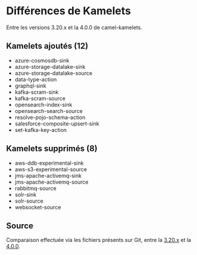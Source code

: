 # Différences de Kamelets

Entre les versions 3.20.x et la 4.0.0 de camel-kamelets.

## Kamelets ajoutés (12)

- azure-cosmosdb-sink
- azure-storage-datalake-sink
- azure-storage-datalake-source
- data-type-action
- graphql-sink
- kafka-scram-sink
- kafka-scram-source
- opensearch-index-sink
- opensearch-search-source
- resolve-pojo-schema-action
- salesforce-composite-upsert-sink
- set-kafka-key-action

## Kamelets supprimés (8)

- aws-ddb-experimental-sink
- aws-s3-experimental-source
- jms-apache-activemq-sink
- jms-apache-activemq-source
- rabbitmq-source
- solr-sink
- solr-source
- websocket-source

## Source

Comparaison effectuée via les fichiers présents sur Git, entre la [3.20.x](https://github.com/apache/camel-kamelets/tree/3.20.x/kamelets) et la [4.0.0](https://github.com/apache/camel-kamelets/tree/4.0.x/kamelets).
